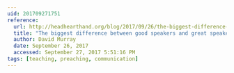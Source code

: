 ```yaml
---
uid: 201709271751
reference:
  url: http://headhearthand.org/blog/2017/09/26/the-biggest-difference-between-good-speakers-and-great-speakers/
  title: "The biggest difference between good speakers and great speakers"
  author: David Murray
  date: September 26, 2017
  accessed: September 27, 2017 5:51:16 PM
tags: [teaching, preaching, communication]
---
```


